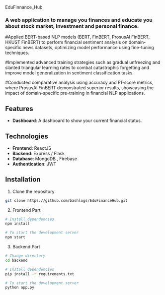 EduFinnance_Hub

### A web application to manage you finances and educate you about stock market, investment and personal finance.

#Applied BERT-based NLP models (BERT, FinBERT, ProsusAl FinBERT, HKUST FinBERT) to perform financial sentiment analysis on domain-specific news datasets, optimizing model performance using fine-tuning techniques.

#Implemented advanced training strategies such as gradual unfreezing and slanted triangular learning rates to combat catastrophic forgetting and improve model generalization in sentiment classification tasks.

#Conducted comparative analysis using accuracy and F1-score metrics, where ProsusAl FinBERT demonstrated superior results, showcasing the impact of domain-specific pre-training in financial NLP applications.


## Features
- **Dashboard**: A dashboard to show your current financial status.
  

## Technologies

- **Frontend**: ReactJS
- **Backend**: Express / Flask
- **Database**: MongoDB , Firebase 
- **Authentication**: JWT

## Installation

1. Clone the repository
```bash
git clone https://github.com/bashlogs/EduFinanceHub.git
```

2. Frontend Part
```bash
# Install dependencies
npm install

# To start the development server
npm start
```

3. Backend Part
```bash
# Change directory 
cd backend

# Install dependencies
pip install -r requirements.txt

# To start the development server
python app.py
```


